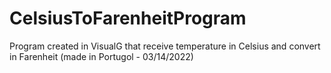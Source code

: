 # CelsiusToFarenheitProgram
Program created in VisualG that receive temperature in Celsius and convert in Farenheit (made in Portugol - 03/14/2022)
